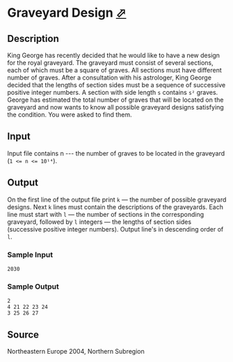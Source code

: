 # Graveyard Design [⬀](http://poj.org/problem?id=2100)


## Description

King George has recently decided that he would like to have a new design for the royal graveyard. The graveyard must consist of several sections, each of which must be a square of graves. All sections must have different number of graves.
After a consultation with his astrologer, King George decided that the lengths of section sides must be a sequence of successive positive integer numbers. A section with side length `s` contains `s²` graves. George has estimated the total number of graves that will be located on the graveyard and now wants to know all possible graveyard designs satisfying the condition. You were asked to find them.

## Input

Input file contains n --- the number of graves to be located in the graveyard (`1 <= n <= 10¹⁴`).

## Output

On the first line of the output file print `k` — the number of possible graveyard designs. Next `k` lines must contain the descriptions of the graveyards. Each line must start with `l` — the number of sections in the corresponding graveyard, followed by `l` integers — the lengths of section sides (successive positive integer numbers). Output line's in descending order of `l`.

### Sample Input
```
2030
```

### Sample Output
```
2
4 21 22 23 24
3 25 26 27
```

## Source

Northeastern Europe 2004, Northern Subregion
